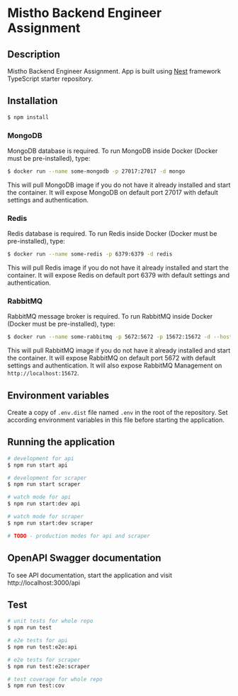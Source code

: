 # Mistho Backend Engineer Assignment

## Description

Mistho Backend Engineer Assignment. App is built using [Nest](https://github.com/nestjs/nest) framework TypeScript
starter repository.

## Installation

```bash
$ npm install
```

### MongoDB

MongoDB database is required. To run MongoDB inside Docker (Docker must be pre-installed), type:

```bash
$ docker run --name some-mongodb -p 27017:27017 -d mongo
```

This will pull MongoDB image if you do not have it already installed and start the container. It will expose MongoDB on
default port 27017 with default settings and authentication.

### Redis

Redis database is required. To run Redis inside Docker (Docker must be pre-installed), type:

```bash
$ docker run --name some-redis -p 6379:6379 -d redis
```

This will pull Redis image if you do not have it already installed and start the container. It will expose Redis on
default port 6379 with default settings and authentication.

### RabbitMQ

RabbitMQ message broker is required. To run RabbitMQ inside Docker (Docker must be pre-installed), type:

```bash
$ docker run --name some-rabbitmq -p 5672:5672 -p 15672:15672 -d --hostname my-rabbit rabbitmq:3-management
```

This will pull RabbitMQ image if you do not have it already installed and start the container. It will expose RabbitMQ
on default port 5672 with default settings and authentication. It will also expose RabbitMQ Management
on `http://localhost:15672`.

## Environment variables

Create a copy of `.env.dist` file named `.env` in the root of the repository. Set according environment variables in
this file before starting the application.

## Running the application

```bash
# development for api
$ npm run start api

# development for scraper
$ npm run start scraper

# watch mode for api
$ npm run start:dev api

# watch mode for scraper
$ npm run start:dev scraper

# TODO - production modes for api and scraper
```

## OpenAPI Swagger documentation

To see API documentation, start the application and visit http://localhost:3000/api

## Test

```bash
# unit tests for whole repo
$ npm run test

# e2e tests for api
$ npm run test:e2e:api

# e2e tests for scraper
$ npm run test:e2e:scraper

# test coverage for whole repo
$ npm run test:cov
```